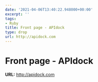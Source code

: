 ```yaml
---
date: '2021-04-06T13:40:22.948000+00:00'
excerpt: ''
tags:
- Ruby
title: Front page - APIdock
type: drop
url: http://apidock.com
---
```


# Front page - APIdock

**URL:** http://apidock.com

